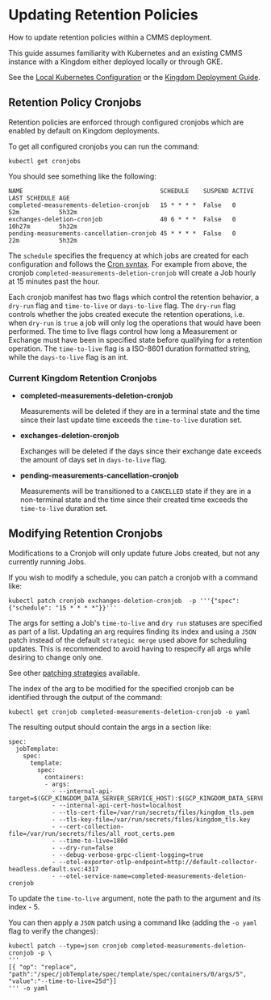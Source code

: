 # Updating Retention Policies

How to update retention policies within a CMMS deployment.

This guide assumes familiarity with Kubernetes and an existing CMMS instance
with a Kingdom either deployed locally
or through GKE.

See the [Local Kubernetes Configuration](../../src/main/k8s/local/README.md) or
the [Kingdom Deployment Guide](../../docs/gke/kingdom-deployment.md).

## Retention Policy Cronjobs

Retention policies are enforced through configured cronjobs which are enabled by
default on Kingdom deployments.

To get all configured cronjobs you can run the command:

```shell
kubectl get cronjobs 
```

You should see something like the following:

```
NAME                                      SCHEDULE    SUSPEND ACTIVE LAST SCHEDULE AGE
completed-measurements-deletion-cronjob   15 * * * *  False   0      52m           5h32m
exchanges-deletion-cronjob                40 6 * * *  False   0      10h27m        5h32m
pending-measurements-cancellation-cronjob 45 * * * *  False   0      22m           5h32m
```

The `schedule` specifies the frequency at which jobs are created for each
configuration and follows the
[Cron syntax](https://en.wikipedia.org/wiki/Cron). For example from above, the
cronjob `completed-measurements-deletion-cronjob` will create a Job hourly at 15
minutes past the hour.

Each cronjob manifest has two flags which control the retention behavior, a
`dry-run` flag and `time-to-live` or `days-to-live` flag. The `dry-run` flag
controls whether the jobs created execute the retention operations, i.e. when
`dry-run` is `true` a job will only log the operations that would have been
performed. The time to live flags control how long a Measurement or Exchange
must have been in specified state before qualifying for a retention operation.
The `time-to-live` flag is a ISO-8601 duration formatted string, while the
`days-to-live` flag is an int.

### Current Kingdom Retention Cronjobs

- **completed-measurements-deletion-cronjob**

  Measurements will be deleted if they are in a terminal state and the time
  since their last update time exceeds the `time-to-live` duration set.


- **exchanges-deletion-cronjob**

  Exchanges will be deleted if the days since their exchange date exceeds the
  amount of days set in `days-to-live` flag.


- **pending-measurements-cancellation-cronjob**

  Measurements will be transitioned to a `CANCELLED` state if they are in a
  non-terminal state and the time since their created time exceeds the
  `time-to-live` duration set.

## Modifying Retention Cronjobs

Modifications to a Cronjob will only update future Jobs created, but not any
currently running Jobs.

If you wish to modify a schedule, you can patch a cronjob with a command
like:

```shell
kubectl patch cronjob exchanges-deletion-cronjob  -p '''{"spec":{"schedule": "15 * * * *"}}'''
```

The args for setting a Job's `time-to-live` and `dry run` statuses are specified
as part of a list. Updating an arg requires finding its index and using a `JSON`
patch instead of the default `strategic merge` used above for scheduling
updates. This is recommended to avoid having to respecify all args while
desiring to
change only one.

See other [patching strategies](pending-measurements-cancellation-cronjob)
available.

The index of the arg to be modified for the specified cronjob can be identified
through the output of the command:

```shell
kubectl get cronjob completed-measurements-deletion-cronjob -o yaml
```

The resulting output should contain the args in a section like:

```
spec:
  jobTemplate:
    spec:
      template:
        spec:
          containers:
          - args:
            - --internal-api-target=$(GCP_KINGDOM_DATA_SERVER_SERVICE_HOST):$(GCP_KINGDOM_DATA_SERVER_SERVICE_PORT)
            - --internal-api-cert-host=localhost
            - --tls-cert-file=/var/run/secrets/files/kingdom_tls.pem
            - --tls-key-file=/var/run/secrets/files/kingdom_tls.key
            - --cert-collection-file=/var/run/secrets/files/all_root_certs.pem
            - --time-to-live=180d
            - --dry-run=false
            - --debug-verbose-grpc-client-logging=true
            - --otel-exporter-otlp-endpoint=http://default-collector-headless.default.svc:4317
            - --otel-service-name=completed-measurements-deletion-cronjob
```

To update the `time-to-live` argument, note the path to the argument and its
index - 5.

You can then apply a `JSON` patch using a command like (adding the `-o yaml`
flag to verify the changes):

```shell
kubectl patch --type=json cronjob completed-measurements-deletion-cronjob -p \
'''
[{ "op": "replace", 
"path":"/spec/jobTemplate/spec/template/spec/containers/0/args/5", 
"value":"--time-to-live=25d"}]
''' -o yaml
```
